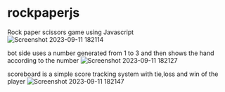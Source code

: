 # rockpaperjs
Rock paper scissors game using Javascript
![Screenshot 2023-09-11 182114](https://github.com/heldernunes1905/rockpaperjs/assets/79063381/da78f205-ae56-463c-b805-3c7ffaca8d8f)


bot side uses a number generated from 1 to 3 and then shows the hand according to the number
![Screenshot 2023-09-11 182127](https://github.com/heldernunes1905/rockpaperjs/assets/79063381/bb352557-eec6-4c96-a568-dfeecf34a91f)


scoreboard is a simple score tracking system with tie,loss and win of the player
![Screenshot 2023-09-11 182147](https://github.com/heldernunes1905/rockpaperjs/assets/79063381/c4890601-52e9-4109-b41d-76c9b6e4a153)

